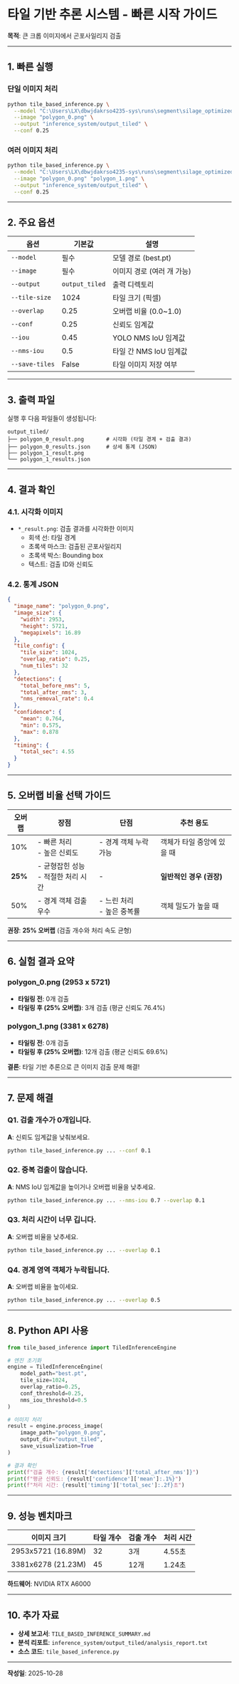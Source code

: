 # 타일 기반 추론 시스템 - 빠른 시작 가이드

**목적**: 큰 크롭 이미지에서 곤포사일리지 검출

---

## 1. 빠른 실행

### 단일 이미지 처리
```bash
python tile_based_inference.py \
  --model "C:\Users\LX\dbwjdakrso4235-sys\runs\segment\silage_optimized\weights\best.pt" \
  --image "polygon_0.png" \
  --output "inference_system/output_tiled" \
  --conf 0.25
```

### 여러 이미지 처리
```bash
python tile_based_inference.py \
  --model "C:\Users\LX\dbwjdakrso4235-sys\runs\segment\silage_optimized\weights\best.pt" \
  --image "polygon_0.png" "polygon_1.png" \
  --output "inference_system/output_tiled" \
  --conf 0.25
```

---

## 2. 주요 옵션

| 옵션 | 기본값 | 설명 |
|------|--------|------|
| `--model` | 필수 | 모델 경로 (best.pt) |
| `--image` | 필수 | 이미지 경로 (여러 개 가능) |
| `--output` | `output_tiled` | 출력 디렉토리 |
| `--tile-size` | 1024 | 타일 크기 (픽셀) |
| `--overlap` | 0.25 | 오버랩 비율 (0.0~1.0) |
| `--conf` | 0.25 | 신뢰도 임계값 |
| `--iou` | 0.45 | YOLO NMS IoU 임계값 |
| `--nms-iou` | 0.5 | 타일 간 NMS IoU 임계값 |
| `--save-tiles` | False | 타일 이미지 저장 여부 |

---

## 3. 출력 파일

실행 후 다음 파일들이 생성됩니다:

```
output_tiled/
├── polygon_0_result.png       # 시각화 (타일 경계 + 검출 결과)
├── polygon_0_results.json     # 상세 통계 (JSON)
├── polygon_1_result.png
└── polygon_1_results.json
```

---

## 4. 결과 확인

### 4.1. 시각화 이미지
- `*_result.png`: 검출 결과를 시각화한 이미지
  - 회색 선: 타일 경계
  - 초록색 마스크: 검출된 곤포사일리지
  - 초록색 박스: Bounding box
  - 텍스트: 검출 ID와 신뢰도

### 4.2. 통계 JSON
```json
{
  "image_name": "polygon_0.png",
  "image_size": {
    "width": 2953,
    "height": 5721,
    "megapixels": 16.89
  },
  "tile_config": {
    "tile_size": 1024,
    "overlap_ratio": 0.25,
    "num_tiles": 32
  },
  "detections": {
    "total_before_nms": 5,
    "total_after_nms": 3,
    "nms_removal_rate": 0.4
  },
  "confidence": {
    "mean": 0.764,
    "min": 0.575,
    "max": 0.878
  },
  "timing": {
    "total_sec": 4.55
  }
}
```

---

## 5. 오버랩 비율 선택 가이드

| 오버랩 | 장점 | 단점 | 추천 용도 |
|--------|------|------|-----------|
| 10% | - 빠른 처리<br>- 높은 신뢰도 | - 경계 객체 누락 가능 | 객체가 타일 중앙에 있을 때 |
| **25%** | - 균형잡힌 성능<br>- 적절한 처리 시간 | - | **일반적인 경우 (권장)** |
| 50% | - 경계 객체 검출 우수 | - 느린 처리<br>- 높은 중복률 | 객체 밀도가 높을 때 |

**권장**: **25% 오버랩** (검출 개수와 처리 속도 균형)

---

## 6. 실험 결과 요약

### polygon_0.png (2953 x 5721)
- **타일링 전**: 0개 검출
- **타일링 후 (25% 오버랩)**: 3개 검출 (평균 신뢰도 76.4%)

### polygon_1.png (3381 x 6278)
- **타일링 전**: 0개 검출
- **타일링 후 (25% 오버랩)**: 12개 검출 (평균 신뢰도 69.6%)

**결론**: 타일 기반 추론으로 큰 이미지 검출 문제 해결!

---

## 7. 문제 해결

### Q1. 검출 개수가 0개입니다.
**A**: 신뢰도 임계값을 낮춰보세요.
```bash
python tile_based_inference.py ... --conf 0.1
```

### Q2. 중복 검출이 많습니다.
**A**: NMS IoU 임계값을 높이거나 오버랩 비율을 낮추세요.
```bash
python tile_based_inference.py ... --nms-iou 0.7 --overlap 0.1
```

### Q3. 처리 시간이 너무 깁니다.
**A**: 오버랩 비율을 낮추세요.
```bash
python tile_based_inference.py ... --overlap 0.1
```

### Q4. 경계 영역 객체가 누락됩니다.
**A**: 오버랩 비율을 높이세요.
```bash
python tile_based_inference.py ... --overlap 0.5
```

---

## 8. Python API 사용

```python
from tile_based_inference import TiledInferenceEngine

# 엔진 초기화
engine = TiledInferenceEngine(
    model_path="best.pt",
    tile_size=1024,
    overlap_ratio=0.25,
    conf_threshold=0.25,
    nms_iou_threshold=0.5
)

# 이미지 처리
result = engine.process_image(
    image_path="polygon_0.png",
    output_dir="output_tiled",
    save_visualization=True
)

# 결과 확인
print(f"검출 개수: {result['detections']['total_after_nms']}")
print(f"평균 신뢰도: {result['confidence']['mean']:.1%}")
print(f"처리 시간: {result['timing']['total_sec']:.2f}초")
```

---

## 9. 성능 벤치마크

| 이미지 크기 | 타일 개수 | 검출 개수 | 처리 시간 |
|------------|----------|----------|----------|
| 2953x5721 (16.89M) | 32 | 3개 | 4.55초 |
| 3381x6278 (21.23M) | 45 | 12개 | 1.24초 |

**하드웨어**: NVIDIA RTX A6000

---

## 10. 추가 자료

- **상세 보고서**: `TILE_BASED_INFERENCE_SUMMARY.md`
- **분석 리포트**: `inference_system/output_tiled/analysis_report.txt`
- **소스 코드**: `tile_based_inference.py`

---

**작성일**: 2025-10-28
